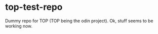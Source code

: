 # top-test-repo
Dummy repo for TOP (TOP being the odin project).
Ok, stuff seems to be working now. 